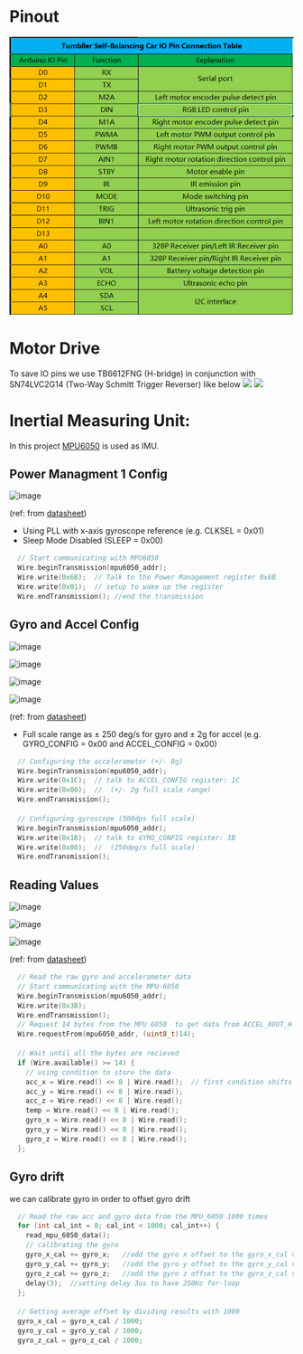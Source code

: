 # Pinout
<img src= "https://github.com/haider-rizvi-github/Self-Balancing-Robot/blob/main/reference%20material/Pin%20ports.png"  width="520">

# Motor Drive
To save IO pins we use TB6612FNG (H-bridge) in conjunction with SN74LVC2G14 (Two-Way Schmitt Trigger Reverser) like below 
<img src= "https://github.com/user-attachments/assets/eca88126-7f42-417b-86ec-745b861a1531"  width="480">
<img src= "https://github.com/user-attachments/assets/c2305d4b-a919-4fbb-9a67-0044d94804b9"  width="240">

# Inertial Measuring Unit:
In this project [MPU6050](https://invensense.tdk.com/wp-content/uploads/2015/02/MPU-6000-Datasheet1.pdf) is used as IMU.

## Power Managment 1 Config
![image](https://github.com/user-attachments/assets/1631a5d6-966e-4ab5-8da3-172b7c94a8c8)

(ref: from [datasheet](https://invensense.tdk.com/wp-content/uploads/2015/02/MPU-6000-Register-Map1.pdf))

- Using PLL with x-axis gyroscope reference (e.g. CLKSEL = 0x01)
- Sleep Mode Disabled (SLEEP = 0x00)

```C
  // Start communicating with MPU6050
  Wire.beginTransmission(mpu6050_addr);
  Wire.write(0x6B);  // Talk to the Power Management register 0x6B
  Wire.write(0x01);  // setup to wake up the register
  Wire.endTransmission(); //end the transmission
```

## Gyro and Accel Config
![image](https://github.com/user-attachments/assets/cdf3c9ea-3c96-42db-9e55-ea67516756b6)

![image](https://github.com/user-attachments/assets/b6746afb-7522-4cbb-b851-032bca284a99)

![image](https://github.com/user-attachments/assets/cf81da80-db9f-4f58-978d-0b9b63bcb6df)

![image](https://github.com/user-attachments/assets/ea1f5220-99a0-4bd3-b4ae-92d5fab33c65)

(ref: from [datasheet](https://invensense.tdk.com/wp-content/uploads/2015/02/MPU-6000-Register-Map1.pdf))

- Full scale range as $\pm$ 250 deg/s for gyro and $\pm$ 2g for accel  (e.g. GYRO_CONFIG = 0x00 and ACCEL_CONFIG = 0x00)

```C
  // Configuring the accelerometer (+/- 8g)
  Wire.beginTransmission(mpu6050_addr);
  Wire.write(0x1C);  // talk to ACCEL_CONFIG register: 1C
  Wire.write(0x00);  //  (+/- 2g full scale range)
  Wire.endTransmission();

  // Configuring gyroscope (500dps full scale)
  Wire.beginTransmission(mpu6050_addr);
  Wire.write(0x1B);  // talk to GYRO_CONFIG register: 1B
  Wire.write(0x00);  //  (250deg/s full scale)
  Wire.endTransmission();
```
 
## Reading Values
![image](https://github.com/user-attachments/assets/fdfc4e3b-b1a0-46d9-923b-9a12f1bc4b09)

![image](https://github.com/user-attachments/assets/d629bfd3-3008-4c23-b294-aba11e6e66e8)

![image](https://github.com/user-attachments/assets/d2778dea-06a7-4f35-9722-856238d07899)

(ref: from [datasheet](https://invensense.tdk.com/wp-content/uploads/2015/02/MPU-6000-Register-Map1.pdf))

```C
  // Read the raw gyro and accelerometer data
  // Start communicating with the MPU-6050
  Wire.beginTransmission(mpu6050_addr);
  Wire.write(0x3B);
  Wire.endTransmission();
  // Request 14 bytes from the MPU 6050  to get data from ACCEL_XOUT_H -> GYRO_ZOUT_L (check register sheet of MPU)
  Wire.requestFrom(mpu6050_addr, (uint8_t)14);

  // Wait until all the bytes are recieved
  if (Wire.available() >= 14) {
    // using condition to store the data
    acc_x = Wire.read() << 8 | Wire.read();  // first condition shifts the high bit to 8 digits and second condition places the LOW bit to complete data
    acc_y = Wire.read() << 8 | Wire.read();
    acc_z = Wire.read() << 8 | Wire.read();
    temp = Wire.read() << 8 | Wire.read();
    gyro_x = Wire.read() << 8 | Wire.read();
    gyro_y = Wire.read() << 8 | Wire.read();
    gyro_z = Wire.read() << 8 | Wire.read();
  };
```

## Gyro drift
we can calibrate gyro in order to offset gyro drift

```C
  // Read the raw acc and gyro data from the MPU_6050 1000 times
  for (int cal_int = 0; cal_int < 1000; cal_int++) {
    read_mpu_6050_data();
    // calibrating the gyro
    gyro_x_cal += gyro_x;   //add the gyro x offset to the gyro_x_cal variable
    gyro_y_cal += gyro_y;   //add the gyro y offset to the gyro_y_cal variable
    gyro_z_cal += gyro_z;   //add the gyro z offset to the gyro_z_cal variable
    delay(3);  //setting delay 3us to have 250Hz for-loop
  };

  // Getting average offset by dividing results with 1000
  gyro_x_cal = gyro_x_cal / 1000;
  gyro_y_cal = gyro_y_cal / 1000;
  gyro_z_cal = gyro_z_cal / 1000;
```
